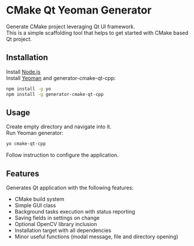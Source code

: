 # CMake Qt Yeoman Generator

Generate CMake project leveraging Qt UI framework.  
This is a simple scaffolding tool that helps to get started with CMake based Qt project.

## Installation

Install [Node.js](https://nodejs.org/en/)  
Install [Yeoman](http://yeoman.io/) and generator-cmake-qt-cpp:
```bash
npm install -g yo
npm install -g generator-cmake-qt-cpp
```

## Usage
Create empty directory and navigate into it.  
Run Yeoman generator:  
```bash
yo cmake-qt-cpp
```
Follow instruction to configure the application.

## Features
Generates Qt application with the following features:  
* CMake build system
* Simple GUI class
* Background tasks execution with status reporting
* Saving fields in settings on change
* Optional OpenCV library inclusion
* Installation target with all dependencies
* Minor useful functions (modal message, file and directory opening)

